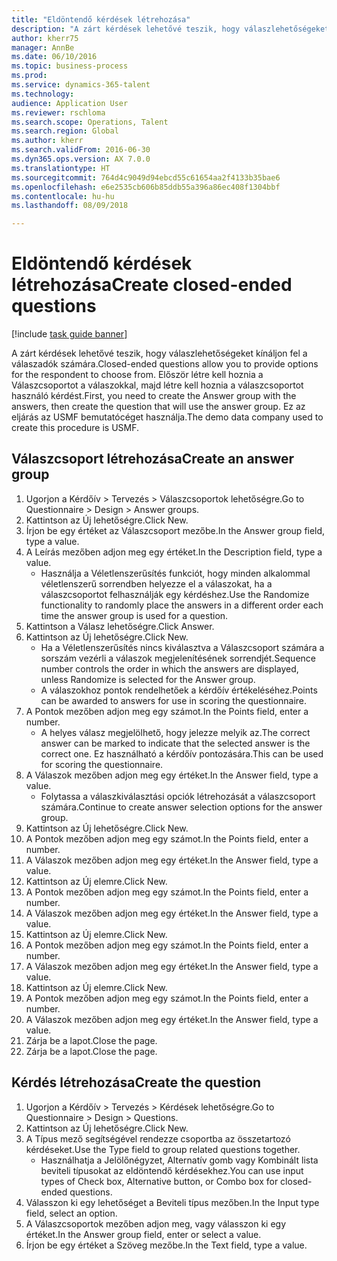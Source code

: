 ```yaml
--- 
title: "Eldöntendő kérdések létrehozása"
description: "A zárt kérdések lehetővé teszik, hogy válaszlehetőségeket kínáljon fel a válaszadók számára."
author: kherr75
manager: AnnBe
ms.date: 06/10/2016
ms.topic: business-process
ms.prod: 
ms.service: dynamics-365-talent
ms.technology: 
audience: Application User
ms.reviewer: rschloma
ms.search.scope: Operations, Talent
ms.search.region: Global
ms.author: kherr
ms.search.validFrom: 2016-06-30
ms.dyn365.ops.version: AX 7.0.0
ms.translationtype: HT
ms.sourcegitcommit: 764d4c9049d94ebcd55c61654aa2f4133b35bae6
ms.openlocfilehash: e6e2535cb606b85ddb55a396a86ec408f1304bbf
ms.contentlocale: hu-hu
ms.lasthandoff: 08/09/2018

---
```

# <a name="create-closed-ended-questions"></a><span data-ttu-id="b1750-103">Eldöntendő kérdések létrehozása</span><span class="sxs-lookup"><span data-stu-id="b1750-103">Create closed-ended questions</span></span>

[!include [task guide banner](../../includes/task-guide-banner.md)]

<span data-ttu-id="b1750-104">A zárt kérdések lehetővé teszik, hogy válaszlehetőségeket kínáljon fel a válaszadók számára.</span><span class="sxs-lookup"><span data-stu-id="b1750-104">Closed-ended questions allow you to provide options for the respondent to choose from.</span></span> <span data-ttu-id="b1750-105">Először létre kell hoznia a Válaszcsoportot a válaszokkal, majd létre kell hoznia a válaszcsoportot használó kérdést.</span><span class="sxs-lookup"><span data-stu-id="b1750-105">First, you need to create the Answer group with the answers, then create the question that will use the answer group.</span></span> <span data-ttu-id="b1750-106">Ez az eljárás az USMF bemutatócéget használja.</span><span class="sxs-lookup"><span data-stu-id="b1750-106">The demo data company used to create this procedure is USMF.</span></span>


## <a name="create-an-answer-group"></a><span data-ttu-id="b1750-107">Válaszcsoport létrehozása</span><span class="sxs-lookup"><span data-stu-id="b1750-107">Create an answer group</span></span>
1. <span data-ttu-id="b1750-108">Ugorjon a Kérdőív > Tervezés > Válaszcsoportok lehetőségre.</span><span class="sxs-lookup"><span data-stu-id="b1750-108">Go to Questionnaire > Design > Answer groups.</span></span>
2. <span data-ttu-id="b1750-109">Kattintson az Új lehetőségre.</span><span class="sxs-lookup"><span data-stu-id="b1750-109">Click New.</span></span>
3. <span data-ttu-id="b1750-110">Írjon be egy értéket az Válaszcsoport mezőbe.</span><span class="sxs-lookup"><span data-stu-id="b1750-110">In the Answer group field, type a value.</span></span>
4. <span data-ttu-id="b1750-111">A Leírás mezőben adjon meg egy értéket.</span><span class="sxs-lookup"><span data-stu-id="b1750-111">In the Description field, type a value.</span></span>
    * <span data-ttu-id="b1750-112">Használja a Véletlenszerűsítés funkciót, hogy minden alkalommal véletlenszerű sorrendben helyezze el a válaszokat, ha a válaszcsoportot felhasználják egy kérdéshez.</span><span class="sxs-lookup"><span data-stu-id="b1750-112">Use the Randomize functionality to randomly place the answers in a different order each time the answer group is used for a question.</span></span>  
5. <span data-ttu-id="b1750-113">Kattintson a Válasz lehetőségre.</span><span class="sxs-lookup"><span data-stu-id="b1750-113">Click Answer.</span></span>
6. <span data-ttu-id="b1750-114">Kattintson az Új lehetőségre.</span><span class="sxs-lookup"><span data-stu-id="b1750-114">Click New.</span></span>
    * <span data-ttu-id="b1750-115">Ha a Véletlenszerűsítés nincs kiválasztva a Válaszcsoport számára a sorszám vezérli a válaszok megjelenítésének sorrendjét.</span><span class="sxs-lookup"><span data-stu-id="b1750-115">Sequence number controls the order in which the answers are displayed, unless Randomize is selected for the Answer group.</span></span>  
    * <span data-ttu-id="b1750-116">A válaszokhoz pontok rendelhetőek a kérdőív értékeléséhez.</span><span class="sxs-lookup"><span data-stu-id="b1750-116">Points can be awarded to answers for use in scoring the questionnaire.</span></span>  
7. <span data-ttu-id="b1750-117">A Pontok mezőben adjon meg egy számot.</span><span class="sxs-lookup"><span data-stu-id="b1750-117">In the Points field, enter a number.</span></span>
    * <span data-ttu-id="b1750-118">A helyes válasz megjelölhető, hogy jelezze melyik az.</span><span class="sxs-lookup"><span data-stu-id="b1750-118">The correct answer can be marked to indicate that the selected answer is the correct one.</span></span> <span data-ttu-id="b1750-119">Ez használható a kérdőív pontozására.</span><span class="sxs-lookup"><span data-stu-id="b1750-119">This can be used for scoring the questionnaire.</span></span>  
8. <span data-ttu-id="b1750-120">A Válaszok mezőben adjon meg egy értéket.</span><span class="sxs-lookup"><span data-stu-id="b1750-120">In the Answer field, type a value.</span></span>
    * <span data-ttu-id="b1750-121">Folytassa a válaszkiválasztási opciók létrehozását a válaszcsoport számára.</span><span class="sxs-lookup"><span data-stu-id="b1750-121">Continue to create answer selection options for the answer group.</span></span>  
9. <span data-ttu-id="b1750-122">Kattintson az Új lehetőségre.</span><span class="sxs-lookup"><span data-stu-id="b1750-122">Click New.</span></span>
10. <span data-ttu-id="b1750-123">A Pontok mezőben adjon meg egy számot.</span><span class="sxs-lookup"><span data-stu-id="b1750-123">In the Points field, enter a number.</span></span>
11. <span data-ttu-id="b1750-124">A Válaszok mezőben adjon meg egy értéket.</span><span class="sxs-lookup"><span data-stu-id="b1750-124">In the Answer field, type a value.</span></span>
12. <span data-ttu-id="b1750-125">Kattintson az Új elemre.</span><span class="sxs-lookup"><span data-stu-id="b1750-125">Click New.</span></span>
13. <span data-ttu-id="b1750-126">A Pontok mezőben adjon meg egy számot.</span><span class="sxs-lookup"><span data-stu-id="b1750-126">In the Points field, enter a number.</span></span>
14. <span data-ttu-id="b1750-127">A Válaszok mezőben adjon meg egy értéket.</span><span class="sxs-lookup"><span data-stu-id="b1750-127">In the Answer field, type a value.</span></span>
15. <span data-ttu-id="b1750-128">Kattintson az Új elemre.</span><span class="sxs-lookup"><span data-stu-id="b1750-128">Click New.</span></span>
16. <span data-ttu-id="b1750-129">A Pontok mezőben adjon meg egy számot.</span><span class="sxs-lookup"><span data-stu-id="b1750-129">In the Points field, enter a number.</span></span>
17. <span data-ttu-id="b1750-130">A Válaszok mezőben adjon meg egy értéket.</span><span class="sxs-lookup"><span data-stu-id="b1750-130">In the Answer field, type a value.</span></span>
18. <span data-ttu-id="b1750-131">Kattintson az Új elemre.</span><span class="sxs-lookup"><span data-stu-id="b1750-131">Click New.</span></span>
19. <span data-ttu-id="b1750-132">A Pontok mezőben adjon meg egy számot.</span><span class="sxs-lookup"><span data-stu-id="b1750-132">In the Points field, enter a number.</span></span>
20. <span data-ttu-id="b1750-133">A Válaszok mezőben adjon meg egy értéket.</span><span class="sxs-lookup"><span data-stu-id="b1750-133">In the Answer field, type a value.</span></span>
21. <span data-ttu-id="b1750-134">Zárja be a lapot.</span><span class="sxs-lookup"><span data-stu-id="b1750-134">Close the page.</span></span>
22. <span data-ttu-id="b1750-135">Zárja be a lapot.</span><span class="sxs-lookup"><span data-stu-id="b1750-135">Close the page.</span></span>

## <a name="create-the-question"></a><span data-ttu-id="b1750-136">Kérdés létrehozása</span><span class="sxs-lookup"><span data-stu-id="b1750-136">Create the question</span></span>
1. <span data-ttu-id="b1750-137">Ugorjon a Kérdőív > Tervezés > Kérdések lehetőségre.</span><span class="sxs-lookup"><span data-stu-id="b1750-137">Go to Questionnaire > Design > Questions.</span></span>
2. <span data-ttu-id="b1750-138">Kattintson az Új lehetőségre.</span><span class="sxs-lookup"><span data-stu-id="b1750-138">Click New.</span></span>
3. <span data-ttu-id="b1750-139">A Típus mező segítségével rendezze csoportba az összetartozó kérdéseket.</span><span class="sxs-lookup"><span data-stu-id="b1750-139">Use the Type field to group related questions together.</span></span>
    * <span data-ttu-id="b1750-140">Használhatja a Jelölőnégyzet, Alternatív gomb vagy Kombinált lista beviteli típusokat az eldöntendő kérdésekhez.</span><span class="sxs-lookup"><span data-stu-id="b1750-140">You can use input types of Check box, Alternative button, or Combo box for closed-ended questions.</span></span>  
4. <span data-ttu-id="b1750-141">Válasszon ki egy lehetőséget a Beviteli típus mezőben.</span><span class="sxs-lookup"><span data-stu-id="b1750-141">In the Input type field, select an option.</span></span>
5. <span data-ttu-id="b1750-142">A Válaszcsoportok mezőben adjon meg, vagy válasszon ki egy értéket.</span><span class="sxs-lookup"><span data-stu-id="b1750-142">In the Answer group field, enter or select a value.</span></span>
6. <span data-ttu-id="b1750-143">Írjon be egy értéket a Szöveg mezőbe.</span><span class="sxs-lookup"><span data-stu-id="b1750-143">In the Text field, type a value.</span></span>


